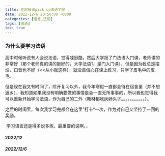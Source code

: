 ```yaml
---
title: 也时候该pick up法语了呢
date: 2022-12-6 20:50:00 +0800
categories: [语言,法语]
tags: [法语]
toc: true
---
```


### 为什么要学习法语

​	高中时候听说有人会说法语，觉得哇挺酷，然后大学报了门法语入门课，老师讲的非常好（那个老师真的讲的挺好的，大学法语1，是门入门课），但是因为我总是摆烂，口音也不好（<<从小就这样），就没自信心在课上练习，只学了皮毛中的皮毛。

​	但是现在我又有时间了，除开复习以外，我今年寒假一直都会待在宿舍里（并不想返乡），我知道如果我没有明确要做的事情是会一直无所事事的，所以我也觉得我可以重新开始学习法语，作为自己的二外（~~教材都吃灰好久了~~。。。。。。。。。。。）。

​	之后的时间里，每次我学习完都会在这里”打卡“一次，作为对自己又坚持了一回的奖励。

​	学习语言还是得多说多练，最重要的说啊，，

#### 2022/12

##### 2022/12/6

